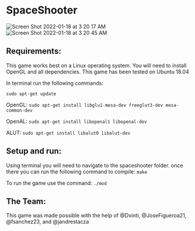 # SpaceShooter
![Screen Shot 2022-01-18 at 3 20 17 AM](https://user-images.githubusercontent.com/57701034/149928386-9cf8c927-e34d-48c3-a800-d74372ff7df7.png)
![Screen Shot 2022-01-18 at 3 20 45 AM](https://user-images.githubusercontent.com/57701034/149928373-9499110b-d3b4-4c86-a665-05713ffcd089.png)

## Requirements:
This game works best on a Linux operating system. You will need to install OpenGL and all dependencies.
This game has been tested on Ubuntu 18.04

In terminal run the following commands:

```sudo apt-get update```

OpenGL: ```sudo apt-get install libglu1-mesa-dev freeglut3-dev mesa-common-dev```

OpenAL: ```sudo apt-get install libopenal1 libopenal-dev```

ALUT:   ```sudo apt-get install libalut0 libalut-dev```



## Setup and run:

Using terminal you will need to navigate to the spaceshooter folder.
once there you can run the following command to compile: ```make```

To run the game use the command: ```./mod```

## The Team:
This game was made possible with the help of @Dvinti, @JoseFigueroa21, @fsanchez23, and @jandrestacza

